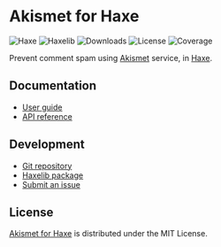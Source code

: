 # Akismet for Haxe
![Haxe](https://flat.badgen.net/badge/haxe/%3E%3D4.2.0/green) ![Haxelib](https://flat.badgen.net/haxelib/v/akismet) ![Downloads](https://flat.badgen.net/haxelib/d/akismet) ![License](https://flat.badgen.net/badge/license/MIT/blue) ![Coverage](https://flat.badgen.net/coveralls/c/bitbucket/cedx/akismet.hx/main)

Prevent comment spam using [Akismet](https://akismet.com) service, in [Haxe](https://haxe.org).

## Documentation
- [User guide](https://bitbucket.org/cedx/akismet.hx/wiki)
- [API reference](https://cedx.github.io/akismet.hx)

## Development
- [Git repository](https://bitbucket.org/cedx/akismet.hx)
- [Haxelib package](https://lib.haxe.org/p/akismet)
- [Submit an issue](https://bitbucket.org/cedx/akismet.hx/issues)

## License
[Akismet for Haxe](https://bitbucket.org/cedx/akismet.hx) is distributed under the MIT License.
